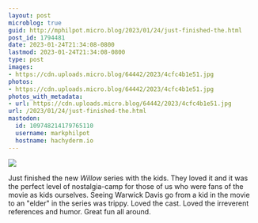 ```yaml
---
layout: post
microblog: true
guid: http://mphilpot.micro.blog/2023/01/24/just-finished-the.html
post_id: 1794481
date: 2023-01-24T21:34:08-0800
lastmod: 2023-01-24T21:34:08-0800
type: post
images:
- https://cdn.uploads.micro.blog/64442/2023/4cfc4b1e51.jpg
photos:
- https://cdn.uploads.micro.blog/64442/2023/4cfc4b1e51.jpg
photos_with_metadata:
- url: https://cdn.uploads.micro.blog/64442/2023/4cfc4b1e51.jpg
url: /2023/01/24/just-finished-the.html
mastodon:
  id: 109748214179765110
  username: markphilpot
  hostname: hachyderm.io
---
```

![](https://micro.markphilpot.com/uploads/2023/4cfc4b1e51.jpg)

Just finished the new *Willow* series with the kids. They loved it and it was the perfect level of nostalgia-camp for those of us who were fans of the movie as kids ourselves. Seeing Warwick Davis go from a kid in the movie to an "elder" in the series was trippy. Loved the cast. Loved the irreverent references and humor. Great fun all around.

